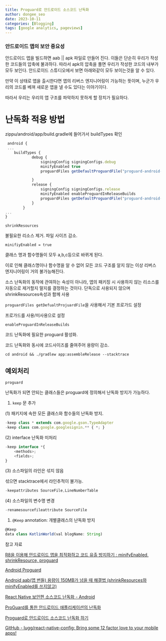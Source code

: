 ```yaml
---
title: Proguard로 안드로이드 소스코드 난독화
author: dongee_seo
date: 2023-10-11
categories: [Blogging]
tags: [google analytics, pageviews]
---
```


### 안드로이드 앱의 보안 중요성

안드로이드 앱을 빌드하면 aab || apk 파일로 만들어 진다. 이들은 단순히 우리가 작성한 코드들의 압축에 불과하다. 따라서 apk의 압축을 풀면 우리가 작성한 코드의 내부가 모두 보인다. 안드로이드 스튜디오에서 보면 아래와같이 모두 보이는것을 알 수 있다.

만약 이 상태로 앱을 출시한다면 앱의 리버스 엔지니어링이 가능하는 뜻이며, 누군가 우리의 코드를 베껴 새로운 앱을 낼 수도 있다는 이야기이다.

따라서 우리는 우리의 앱 구조를 파악하지 못하게 할 장치가 필요하다.

# **난독화 적용 방법**

zippu/android/app/build.gradle에 들어가서 buildTypes 확인

```jsx
 android {
 ...
    buildTypes {
            debug {
                signingConfig signingConfigs.debug
                minifyEnabled true
                proguardFiles getDefaultProguardFile("proguard-android-optimize.txt"), "proguard-rules.pro"

            }
            release {
                signingConfig signingConfigs.release
                minifyEnabled enableProguardInReleaseBuilds
                proguardFiles getDefaultProguardFile("proguard-android-optimize.txt"), "proguard-rules.pro"
            }
        }
...
}
```

`shrinkResources`

불필요한 리소스 제거. 파일 사이즈 감소.

`minifiyEnabled = true`

클래스 명과 함수명들이 모두 a,b,c등으로 바뀌게 된다.

이로 인해 클래스명이나 함수명을 알 수 없어 모든 코드 구조를 알지 않는 이상 리버스 엔지니어링이 거의 불가능해진다.

소스 난독화의 동작에 관여하는 속성이 아니라, 앱의 패키징 시 사용하지 않는 리소스를 자동으로 제거할지 말지를 결정하는 것이다. 단독으로 사용되지 않으며 shrinkResources속성과 함께 사용

`proguardFiles getDefualtProjuardFile`을 사용해서 기본 프로가드 설정

프로가드를 사용/미사용으로 설정

`enableProguardInReleaseBuilds`

코드 난독화에 필요한 proguard 활성화.

코드 난독화와 동시에 코드사이즈를 줄여주어 용량이 감소.

`cd android && ./gradlew app:assembleRelease --stacktrace`

## **예외처리**

`proguard`

난독화가 되면 안되는 클래스들은 proguard에 정의해서 난독화 방지가 가능하다.

1. `keep` 문 추가

(1) 패키지에 속한 모든 클래스와 함수들의 난독화 방지.

```jsx
-keep class * extends com.google.gson.TypeAdapter
-keep class com.google.googlesignin.** { *; }
```

(2) interface 난독화 미처리

```jsx
-keep interface *{
    <methods>;
    <fields>;
}
```

(3) 소스파일의 라인은 섞지 않음

섞으면 stacktrace에서 라인추적이 불가능.

```jsx
-keepattributes SourceFile,LineNumberTable
```

(4) 소스파일의 변수명 변경

```jsx
-renamesourcefileattribute SourceFile
```

1. `@Keep` annotation: 개별클래스의 난독화 방지

```jsx
@Keep
data class KotlinWorld(val blogName: String)
```

참고 자료

[R8을 이용해 안드로이드 앱을 최적화하고 코드 유출 방지하기 : minifyEnabled, shrinkResource, proguard](https://kotlinworld.com/227)

[Android Proguard](https://greensky0026.tistory.com/230)

[Android aab(앱 번들) 용량이 150MB가 넘을 때 해결법 (shrinkResources와 minifyEnabled를 쓰지않고)](https://daldalhanstory.tistory.com/302)

[React Native 보안편 소스코드 난독화 - Android](https://beenlog.tistory.com/17)

[ProGuard를 통한 안드로이드 애플리케이션의 난독화](https://tobee.tistory.com/entry/ProGuard%EB%A5%BC-%ED%86%B5%ED%95%9C-%EC%95%88%EB%93%9C%EB%A1%9C%EC%9D%B4%EB%93%9C-%EC%95%A0%ED%94%8C%EB%A6%AC%EC%BC%80%EC%9D%B4%EC%85%98%EC%9D%98-%EB%82%9C%EB%8F%85%ED%99%94)

[Proguard로 안드로이드 소스코드 난독화 하기](https://velog.io/@eoqkrskfk94/Proguard%EB%A1%9C-%EC%95%88%EB%93%9C%EB%A1%9C%EC%9D%B4%EB%93%9C-%EC%86%8C%EC%8A%A4%EC%BD%94%EB%93%9C-%EB%82%9C%EB%8F%85%ED%99%94-%ED%95%98%EA%B8%B0)

[GitHub - lugg/react-native-config: Bring some 12 factor love to your mobile apps!](https://github.com/luggit/react-native-config/tree/master)
